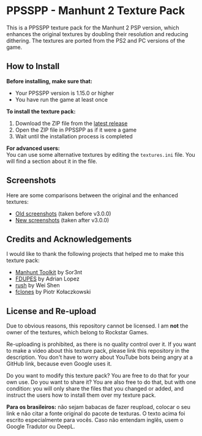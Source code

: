 # PPSSPP - Manhunt 2 Texture Pack

This is a PPSSPP texture pack for the Manhunt 2 PSP version, which enhances the original textures by doubling their resolution and reducing dithering. The textures are ported from the PS2 and PC versions of the game.

## How to Install

**Before installing, make sure that:**
- Your PPSSPP version is 1.15.0 or higher
- You have run the game at least once

**To install the texture pack:**
1. Download the ZIP file from the [latest release](https://github.com/santiago046/ppsspp-mh2-texture-pack/releases/latest)
2. Open the ZIP file in PPSSPP as if it were a game
3. Wait until the installation process is completed

**For advanced users:**  
You can use some alternative textures by editing the `textures.ini` file. You will find a section about it in the file.

## Screenshots

Here are some comparisons between the original and the enhanced textures:
* [Old screenshots](https://imgsli.com/MTEzNTg3/4/5) (taken before v3.0.0)
* [New screenshots](https://imgsli.com/MjQzNjgw) (taken after v3.0.0)

## Credits and Acknowledgements

I would like to thank the following projects that helped me to make this texture pack:
- [Manhunt Toolkit](https://github.com/Sor3nt/manhunt-toolkit) by Sor3nt
- [FDUPES](https://github.com/adrianlopezroche/fdupes) by Adrian Lopez
- [rush](https://github.com/shenwei356/rush) by Wei Shen
- [fclones](https://github.com/pkolaczk/fclones) by Piotr Kołaczkowski

## License and Re-upload

Due to obvious reasons, this repository cannot be licensed. I am **not** the owner of the textures, which belong to Rockstar Games.

Re-uploading is prohibited, as there is no quality control over it. If you want to make a video about this texture pack, please link this repository in the description. You don't have to worry about YouTube bots being angry at a GitHub link, because even Google uses it.

Do you want to modify this texture pack? You are free to do that for your own use. Do you want to share it? You are also free to do that, but with one condition: you will only share the files that you changed or added, and instruct the users how to install them over my texture pack.

**Para os brasileiros:** não sejam babacas de fazer reupload, colocar o seu link e não citar a fonte original do pacote de texturas. O texto acima foi escrito especialmente para vocês. Caso não entendam inglês, usem o Google Tradutor ou DeepL. 
